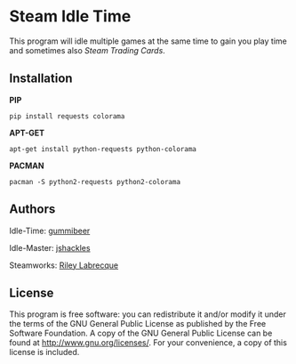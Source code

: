 # Steam Idle Time

This program will idle multiple games at the same time to gain you play time and sometimes also *Steam Trading Cards*.

## Installation

**PIP**
```
pip install requests colorama
```

**APT-GET**
```
apt-get install python-requests python-colorama
```

**PACMAN**
```
pacman -S python2-requests python2-colorama
```

## Authors

Idle-Time: [gummibeer](https://github.com/Gummibeer)

Idle-Master: [jshackles](https://github.com/jshackles)

Steamworks: [Riley Labrecque](https://github.com/rlabrecque)

## License

This program is free software: you can redistribute it and/or modify it under the terms of the GNU General Public License as published by the Free Software Foundation.  A copy of the GNU General Public License can be found at http://www.gnu.org/licenses/.  For your convenience, a copy of this license is included.